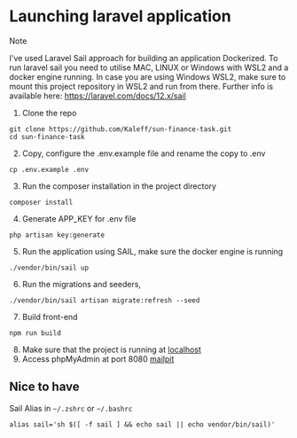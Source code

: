 # Launching laravel application

> [!NOTE]
> I've used Laravel Sail approach for building an application Dockerized.
> To run laravel sail you need to utilise MAC, LINUX or Windows with WSL2 and a docker engine running.
> In case you are using Windows WSL2, make sure to mount this project repository in WSL2 and run from there.
> Further info is available here: https://laravel.com/docs/12.x/sail

1) Clone the repo

```
git clone https://github.com/Kaleff/sun-finance-task.git
cd sun-finance-task
```
2) Copy, configure the .env.example file and rename the copy to .env
```
cp .env.example .env
```

3) Run the composer installation in the project directory

```
composer install
```

4) Generate APP_KEY for .env file

```
php artisan key:generate
```


5) Run the application using SAIL, make sure the docker engine is running

```
./vendor/bin/sail up
```

6) Run the migrations and seeders, 
```
./vendor/bin/sail artisan migrate:refresh --seed
```

7) Build front-end
```
npm run build
```
8) Make sure that the project is running at [localhost](http://localhost)
9) Access phpMyAdmin at port 8080 [mailpit](http://localhost:8080)

## Nice to have

Sail Alias in ```~/.zshrc``` or ```~/.bashrc```
```
alias sail='sh $([ -f sail ] && echo sail || echo vendor/bin/sail)'
```

